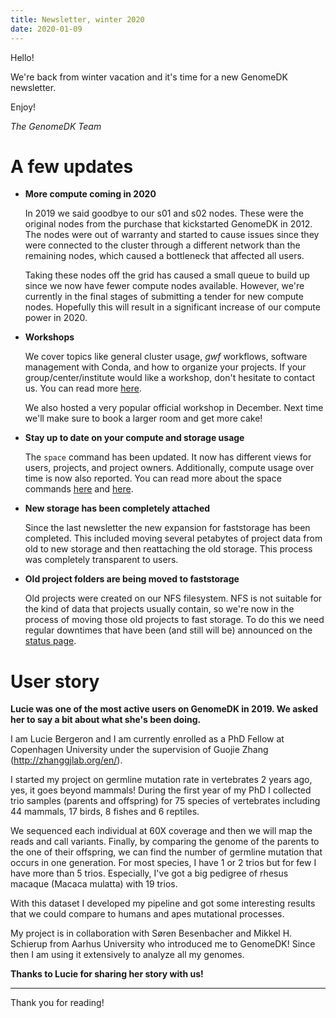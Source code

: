 ```yaml
---
title: Newsletter, winter 2020
date: 2020-01-09
---
```


Hello!

We're back from winter vacation and it's time for a new GenomeDK
newsletter.

Enjoy!

<!-- more -->

*The GenomeDK Team*

# A few updates

-   **More compute coming in 2020**

    In 2019 we said goodbye to our s01 and s02 nodes. These were the
    original nodes from the purchase that kickstarted GenomeDK in 2012.
    The nodes were out of warranty and started to cause issues since
    they were connected to the cluster through a different network than
    the remaining nodes, which caused a bottleneck that affected all
    users.

    Taking these nodes off the grid has caused a small queue to build up
    since we now have fewer compute nodes available. However, we're
    currently in the final stages of submitting a tender for new compute
    nodes. Hopefully this will result in a significant increase of our
    compute power in 2020.

-   **Workshops**

    We cover topics like general cluster usage, *gwf* workflows,
    software management with Conda, and how to organize your projects.
    If your group/center/institute would like a workshop, don't
    hesitate to contact us. You can read more
    [here](https://genome.au.dk/support/#workshops).

    We also hosted a very popular official workshop in December. Next
    time we'll make sure to book a larger room and get more cake!

-   **Stay up to date on your compute and storage usage**

    The `space` command has been updated. It now has different views for
    users, projects, and project owners. Additionally, compute usage
    over time is now also reported. You can read more about the space
    commands
    [here](https://genome.au.dk/docs/working-with-data/#how-much-space-am-i-using)
    and
    [here](https://genome.au.dk/docs/working-with-data/#being-a-project-owner).

-   **New storage has been completely attached**

    Since the last newsletter the new expansion for faststorage has been
    completed. This included moving several petabytes of project data
    from old to new storage and then reattaching the old storage. This
    process was completely transparent to users.

-   **Old project folders are being moved to faststorage**

    Old projects were created on our NFS filesystem. NFS is not suitable
    for the kind of data that projects usually contain, so we're now in
    the process of moving those old projects to fast storage. To do this
    we need regular downtimes that have been (and still will be)
    announced on the [status page](https://genome.au.dk/system-status/).

# User story

**Lucie was one of the most active users on GenomeDK in 2019. We asked
her to say a bit about what she's been doing.**

I am Lucie Bergeron and I am currently enrolled as a PhD Fellow at
Copenhagen University under the supervision of Guojie Zhang
(<http://zhanggjlab.org/en/>).

I started my project on germline mutation rate in vertebrates 2 years
ago, yes, it goes beyond mammals! During the first year of my PhD I
collected trio samples (parents and offspring) for 75 species of
vertebrates including 44 mammals, 17 birds, 8 fishes and 6 reptiles.

We sequenced each individual at 60X coverage and then we will map the
reads and call variants. Finally, by comparing the genome of the parents
to the one of their offspring, we can find the number of germline
mutation that occurs in one generation. For most species, I have 1 or 2
trios but for few I have more than 5 trios. Especially, I've got a big
pedigree of rhesus macaque (Macaca mulatta) with 19 trios.

With this dataset I developed my pipeline and got some interesting
results that we could compare to humans and apes mutational processes.

My project is in collaboration with Søren Besenbacher and Mikkel H.
Schierup from Aarhus University who introduced me to GenomeDK! Since
then I am using it extensively to analyze all my genomes.

**Thanks to Lucie for sharing her story with us!**

---

Thank you for reading!
